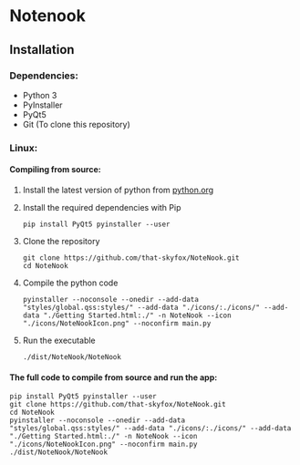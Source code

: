 # Notenook
## Installation
### Dependencies:
- Python 3
- PyInstaller
- PyQt5
- Git (To clone this repository)

### Linux:

#### Compiling from source:

1. Install the latest version of python from [python.org](https://www.python.org)

2. Install the required dependencies with Pip
    ```
    pip install PyQt5 pyinstaller --user
    ```
3. Clone the repository 
    ```
    git clone https://github.com/that-skyfox/NoteNook.git
    cd NoteNook
    ```

3. Compile the python code
    ```
    pyinstaller --noconsole --onedir --add-data "styles/global.qss:styles/" --add-data "./icons/:./icons/" --add-data "./Getting Started.html:./" -n NoteNook --icon "./icons/NoteNookIcon.png" --noconfirm main.py
    ```
4. Run the executable
    ```
    ./dist/NoteNook/NoteNook
    ```

#### The full code to compile from source and run the app:

```
pip install PyQt5 pyinstaller --user
git clone https://github.com/that-skyfox/NoteNook.git
cd NoteNook
pyinstaller --noconsole --onedir --add-data "styles/global.qss:styles/" --add-data "./icons/:./icons/" --add-data "./Getting Started.html:./" -n NoteNook --icon "./icons/NoteNookIcon.png" --noconfirm main.py
./dist/NoteNook/NoteNook
```
